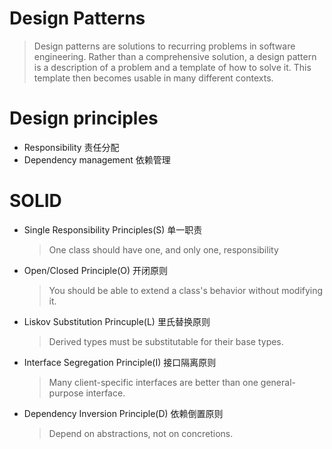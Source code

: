 # Design Patterns
> Design patterns are solutions to recurring problems in software engineering.
Rather than a comprehensive solution, a design pattern is a description of a
problem and a template of how to solve it. This template then becomes usable
in many different contexts.

# Design principles
- Responsibility 责任分配
- Dependency management 依赖管理

# SOLID
- Single Responsibility Principles(S) 单一职责
    > One class should have one, and only one, responsibility
- Open/Closed Principle(O) 开闭原则
    > You should be able to extend a class's behavior without modifying it.
- Liskov Substitution Princuple(L) 里氏替换原则
    > Derived types must be substitutable for their base types.
- Interface Segregation Principle(I) 接口隔离原则
    > Many client-specific interfaces are better than one general-purpose interface.
- Dependency Inversion Principle(D) 依赖倒置原则
    > Depend on abstractions, not on concretions.